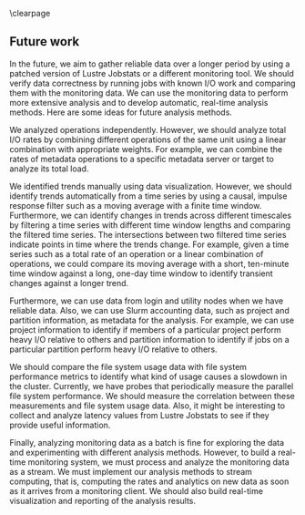 \clearpage

## Future work
In the future, we aim to gather reliable data over a longer period by using a patched version of Lustre Jobstats or a different monitoring tool.
We should verify data correctness by running jobs with known I/O work and comparing them with the monitoring data.
We can use the monitoring data to perform more extensive analysis and to develop automatic, real-time analysis methods.
Here are some ideas for future analysis methods.

We analyzed operations independently.
However, we should analyze total I/O rates by combining different operations of the same unit using a linear combination with appropriate weights.
For example, we can combine the rates of metadata operations to a specific metadata server or target to analyze its total load.

We identified trends manually using data visualization.
However, we should identify trends automatically from a time series by using a causal, impulse response filter such as a moving average with a finite time window.
Furthermore, we can identify changes in trends across different timescales by filtering a time series with different time window lengths and comparing the filtered time series.
The intersections between two filtered time series indicate points in time where the trends change.
For example, given a time series such as a total rate of an operation or a linear combination of operations, we could compare its moving average with a short, ten-minute time window against a long, one-day time window to identify transient changes against a longer trend.

Furthermore, we can use data from login and utility nodes when we have reliable data.
Also, we can use Slurm accounting data, such as project and partition information, as metadata for the analysis.
For example, we can use project information to identify if members of a particular project perform heavy I/O relative to others and partition information to identify if jobs on a particular partition perform heavy I/O relative to others.

We should compare the file system usage data with file system performance metrics to identify what kind of usage causes a slowdown in the cluster.
Currently, we have probes that periodically measure the parallel file system performance.
We should measure the correlation between these measurements and file system usage data.
Also, it might be interesting to collect and analyze latency values from Lustre Jobstats to see if they provide useful information.

Finally, analyzing monitoring data as a batch is fine for exploring the data and experimenting with different analysis methods.
However, to build a real-time monitoring system, we must process and analyze the monitoring data as a stream.
We must implement our analysis methods to stream computing, that is, computing the rates and analytics on new data as soon as it arrives from a monitoring client.
We should also build real-time visualization and reporting of the analysis results.

<!-- To improve reaction time, we could reduce the observation interval from 2 minutes to 1 minute. -->
<!-- We aim to offer job-specific I/O statistics to users. -->

<!--
Another interesting analysis method is using cluster analysis.
We can assign groups for multiple time series with similar values using one-dimensional clustering at each timestamp and then analyze how the cluster for each time series evolves in time.
We could describe each cluster with using summary statistics such as the number of samples, min, max, mean, and deviation from the mean.
For example, we could use Average Shifted Histograms [@ash] to perform fast one-dimensional clustering.
-->

